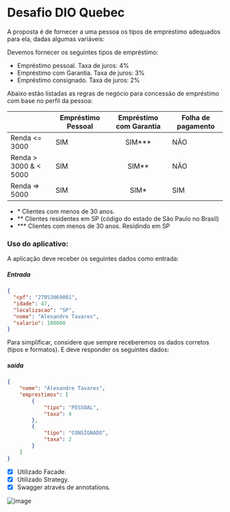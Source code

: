 
# Desafio DIO Quebec

A proposta é de fornecer a uma pessoa os tipos de empréstimo adequados para ela, dadas algumas variáveis:

Devemos fornecer os seguintes tipos de empréstimo:

- Empréstimo pessoal. Taxa de juros: 4%
- Empréstimo com Garantia. Taxa de juros: 3%
- Empréstimo consignado. Taxa de juros: 2%

Abaixo estão listadas as regras de negócio para concessão de empréstimo com base no perfil da pessoa:

|                          | Empréstimo Pessoal  | Empréstimo com Garantia | Folha de pagamento |
| ------------------------ | ------------- | :-----------------: | ------- |
| Renda <= 3000           | SIM           |       SIM\*\*\*     | NÃO      |
| Renda > 3000 & < 5000   | SIM           |        SIM\*\*      | NÃO      |
| Renda => 5000           | SIM           |         SIM\*       | SIM     |

- \* Clientes com menos de 30 anos.
- \*\* Clientes residentes em SP (código do estado de São Paulo no Brasil)
- \*\*\* Clientes com menos de 30 anos. Residindo em SP

### Uso do aplicativo:

A aplicação deve receber os seguintes dados como entrada:

##### Entrada

```json
{
  "cpf": "27053069001",
  "idade": 47,
  "localizacao": "SP",
  "nome": "Alexandre Tavares",
  "salario": 100000
}
```

Para simplificar, considere que sempre receberemos os dados corretos (tipos e formatos).
E deve responder os seguintes dados:

##### saida

```json
{
    "nome": "Alexandre Tavares",
    "emprestimos": [
        {
            "tipo": "PESSOAL",
            "taxa": 4
        },
        {
            "tipo": "CONSIGNADO",
            "taxa": 2
        }
    ]
}
```

- [x] Utilizado Facade.
- [x] Utilizado Strategy.
- [x] Swagger através de annotations.

![image](https://user-images.githubusercontent.com/115638943/195381094-1e8e6fd0-6e6b-41e3-81f5-2c759cf1e563.png)
